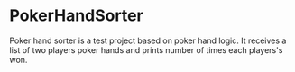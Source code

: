 # PokerHandSorter
Poker hand sorter is a test project based on poker hand logic. It receives a list of two players poker hands and prints number of times each players's won.

